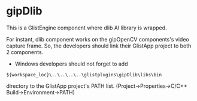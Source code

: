 # gipDlib
This is a GlistEngine component where dlib AI library is wrapped.

For instant, dlib component works on the gipOpenCV components's video capture frame. So, the developers should link their GlistApp project to both 2 components.

- Windows developers should not forget to add
```
${workspace_loc}\..\..\..\..\glistplugins\gipDlib\libs\bin
```
directory to the GlistApp project's PATH list.
(Project->Properties->C/C++ Build->Environment->PATH)
